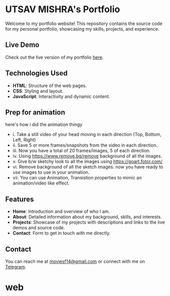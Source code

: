# UTSAV MISHRA's Portfolio

Welcome to my portfolio website! This repository contains the source code for my personal portfolio, showcasing my skills, projects, and experience.

## Live Demo

Check out the live version of my portfolio [here](https://portfolio-utsavmishra.netlify.app/).

## Technologies Used

- **HTML**: Structure of the web pages.
- **CSS**: Styling and layout.
- **JavaScript**: Interactivity and dynamic content.

## Prep for animation
here's how i did the animation thingy

- i. Take a still video of your head moving in each direction (Top, Bottom, Left, Right)
- ii. Save 5 or more frames/snapshots from the video in each direction.
- iii. Now you have a total of 20 frames/images, 5 of each direction.
- iv. Using https://www.remove.bg/remove background of all the images.
- v. Give b/w sketchy look to all the images using https://goart.fotor.com/
- vi. Remove background of all the sketch images. now you have ready to use images to use in your animation.
- vii. You can use Animation, Transistion properties to mimic an animation/video like effect.







## Features

- **Home**: Introduction and overview of who I am.
- **About**: Detailed information about my background, skills, and interests.
- **Projects**: Showcase of my projects with descriptions and links to the live demos and source code.
- **Contact**: Form to get in touch with me directly.
<!-- 
## Getting Started

To run this project locally:

1. Clone the repository:
   ```bash
   git clone https://github.com/BHAVISHEK1/Portfolio.git
   ```
2. Navigate to the project directory:
   ```bash
   cd Portfolio
   ```
3. Open `index.html` in your preferred web browser.

## Folder Structure

- `assets/`: Contains images and other assets used in the portfolio.
- `css/`: Stylesheets for the website.
- `js/`: JavaScript files for interactive elements.
- `index.html`: Main HTML file. -->

## Contact

You can reach me at [moviesf14@gmail.com](mailto:moviesf14@gmail.com) or connect with me on [Telegram](https://t.me/utsavmishra05).
# web
